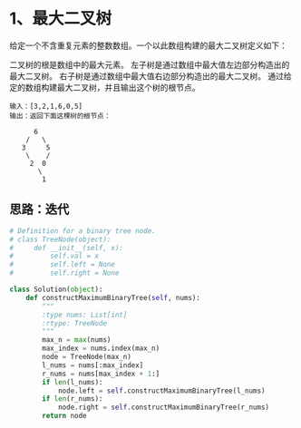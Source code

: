 # 1、最大二叉树

给定一个不含重复元素的整数数组。一个以此数组构建的最大二叉树定义如下：

二叉树的根是数组中的最大元素。
左子树是通过数组中最大值左边部分构造出的最大二叉树。
右子树是通过数组中最大值右边部分构造出的最大二叉树。
通过给定的数组构建最大二叉树，并且输出这个树的根节点。

```
输入：[3,2,1,6,0,5]
输出：返回下面这棵树的根节点：

      6
    /   \
   3     5
    \    / 
     2  0   
       \
        1
```

## 思路：迭代

```python
# Definition for a binary tree node.
# class TreeNode(object):
#     def __init__(self, x):
#         self.val = x
#         self.left = None
#         self.right = None

class Solution(object):
    def constructMaximumBinaryTree(self, nums):
        """
        :type nums: List[int]
        :rtype: TreeNode
        """
        max_n = max(nums)
        max_index = nums.index(max_n)
        node = TreeNode(max_n)
        l_nums = nums[:max_index]
        r_nums = nums[max_index + 1:]
        if len(l_nums):
            node.left = self.constructMaximumBinaryTree(l_nums)
        if len(r_nums):
            node.right = self.constructMaximumBinaryTree(r_nums)
        return node
```

